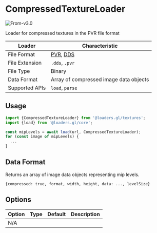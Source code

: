 # CompressedTextureLoader

<p class="badges">
  <img src="https://img.shields.io/badge/From-v3.0-blue.svg?style=flat-square" alt="From-v3.0" />
</p>

Loader for compressed textures in the PVR file format

| Loader         | Characteristic                                                                                                                                                             |
| -------------- | -------------------------------------------------------------------------------------------------------------------------------------------------------------------------- |
| File Format    | [PVR](http://cdn.imgtec.com/sdk-documentation/PVR+File+Format.Specification.pdf), [DDS](https://docs.microsoft.com/en-us/windows/win32/direct3ddds/dx-graphics-dds-pguide) |
| File Extension | `.dds`, `.pvr`                                                                                                                                                             |
| File Type      | Binary                                                                                                                                                                     |
| Data Format    | Array of compressed image data objects                                                                                                                                     |
| Supported APIs | `load`, `parse`                                                                                                                                                            |

## Usage

```js
import {CompressedTextureLoader} from '@loaders.gl/textures';
import {load} from '@loaders.gl/core';

const mipLevels = await load(url, CompressedTextureLoader);
for (const image of mipLevels) {
  ...
}
```

## Data Format

Returns an array of image data objects representing mip levels.

`{compressed: true, format, width, height, data: ..., levelSize}`

## Options

| Option | Type | Default | Description |
| ------ | ---- | ------- | ----------- |
| N/A    |      |         |             |
